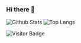 ### Hi there 👋

![Github Stats](https://github-readme-stats.vercel.app/api?username=anassbouchfar&count_private=true&show_icons=true&include_all_commits=true)
![Top Langs](https://github-readme-stats.vercel.app/api/top-langs/?username=anassbouchfar&hide=TeX&layout=compact)

![Visitor Badge](https://visitor-badge.laobi.icu/badge?page_id=anassbouchfar)
